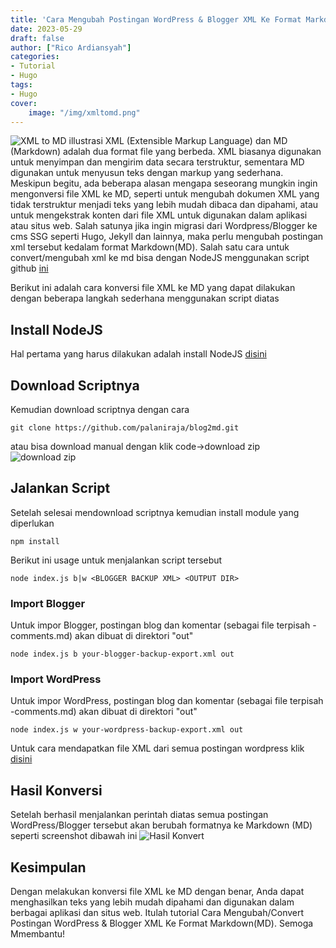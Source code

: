 ```yaml
---
title: 'Cara Mengubah Postingan WordPress & Blogger XML Ke Format Markdown(MD)'
date: 2023-05-29
draft: false
author: ["Rico Ardiansyah"]
categories:
- Tutorial
- Hugo
tags:
- Hugo
cover:
    image: "/img/xmltomd.png"
---
```

![XML to MD illustrasi](/img/xmltomd.png)
XML (Extensible Markup Language) dan MD (Markdown) adalah dua format file yang berbeda. XML biasanya digunakan untuk menyimpan dan mengirim data secara terstruktur, sementara MD digunakan untuk menyusun teks dengan markup yang sederhana. Meskipun begitu, ada beberapa alasan mengapa seseorang mungkin ingin mengonversi file XML ke MD, seperti untuk mengubah dokumen XML yang tidak terstruktur menjadi teks yang lebih mudah dibaca dan dipahami, atau untuk mengekstrak konten dari file XML untuk digunakan dalam aplikasi atau situs web. 
Salah satunya jika ingin migrasi dari Wordpress/Blogger ke cms SSG seperti Hugo, Jekyll dan lainnya, maka perlu mengubah postingan xml tersebut kedalam format Markdown(MD).
Salah satu cara untuk convert/mengubah xml ke md bisa dengan NodeJS menggunakan script github [ini](https://github.com/palaniraja/blog2md)

Berikut ini adalah cara konversi file XML ke MD yang dapat dilakukan dengan beberapa langkah sederhana menggunakan script diatas
## Install NodeJS
Hal pertama yang harus dilakukan adalah install NodeJS [disini](https://muhammadri.co/posts/cara-install-nodejs/)

## Download Scriptnya
Kemudian download scriptnya dengan cara
```
git clone https://github.com/palaniraja/blog2md.git
```
atau bisa download manual dengan klik code->download zip
![download zip](/img/downloadzip.png)

## Jalankan Script
Setelah selesai mendownload scriptnya kemudian install module yang diperlukan
```
npm install
```
Berikut ini usage untuk menjalankan script tersebut
```
node index.js b|w <BLOGGER BACKUP XML> <OUTPUT DIR>
```
### Import Blogger
Untuk impor Blogger, postingan blog dan komentar (sebagai file terpisah <postname>-comments.md) akan dibuat di direktori "out"
```
node index.js b your-blogger-backup-export.xml out
```
### Import WordPress
Untuk impor WordPress, postingan blog dan komentar (sebagai file terpisah <postname>-comments.md) akan dibuat di direktori "out"
```
node index.js w your-wordpress-backup-export.xml out
```
Untuk cara mendapatkan file XML dari semua postingan wordpress klik [disini](https://muhammadri.co/posts/cara-ekspor-postingan-di-wordpress/)

## Hasil Konversi
Setelah berhasil menjalankan perintah diatas semua postingan WordPress/Blogger tersebut akan berubah formatnya ke Markdown (MD) seperti screenshot dibawah ini
![Hasil Konvert](/img/hasilconvert.png)

## Kesimpulan
Dengan melakukan konversi file XML ke MD dengan benar, Anda dapat menghasilkan teks yang lebih mudah dipahami dan digunakan dalam berbagai aplikasi dan situs web.
Itulah tutorial Cara Mengubah/Convert Postingan WordPress & Blogger XML Ke Format Markdown(MD). Semoga Mmembantu!
